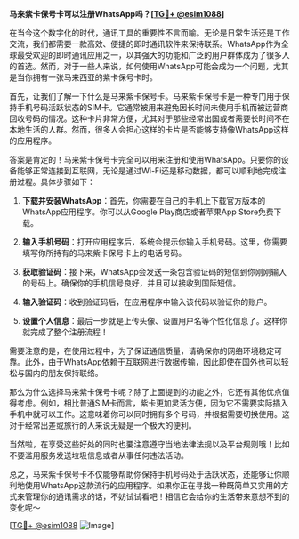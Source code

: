 **马来紫卡保号卡可以注册WhatsApp吗？[[TG💪+ @esim1088](https://t.me/s/esim1088)]**

在当今这个数字化的时代，通讯工具的重要性不言而喻。无论是日常生活还是工作交流，我们都需要一款高效、便捷的即时通讯软件来保持联系。WhatsApp作为全球最受欢迎的即时通讯应用之一，以其强大的功能和广泛的用户群体成为了很多人的首选。然而，对于一些人来说，如何使用WhatsApp可能会成为一个问题，尤其是当你拥有一张马来西亚的紫卡保号卡时。

首先，让我们了解一下什么是马来紫卡保号卡。马来紫卡保号卡是一种专门用于保持手机号码活跃状态的SIM卡。它通常被用来避免因长时间未使用手机而被运营商回收号码的情况。这种卡片非常方便，尤其对于那些经常出国或者需要长时间不在本地生活的人群。然而，很多人会担心这样的卡片是否能够支持像WhatsApp这样的应用程序。

答案是肯定的！马来紫卡保号卡完全可以用来注册和使用WhatsApp。只要你的设备能够正常连接到互联网，无论是通过Wi-Fi还是移动数据，都可以顺利地完成注册过程。具体步骤如下：

1. **下载并安装WhatsApp**：首先，你需要在自己的手机上下载官方版本的WhatsApp应用程序。你可以从Google Play商店或者苹果App Store免费下载。

2. **输入手机号码**：打开应用程序后，系统会提示你输入手机号码。这里，你需要填写你所持有的马来紫卡保号卡上的电话号码。

3. **获取验证码**：接下来，WhatsApp会发送一条包含验证码的短信到你刚刚输入的号码上。确保你的手机信号良好，并且可以接收到国际短信。

4. **输入验证码**：收到验证码后，在应用程序中输入该代码以验证你的账户。

5. **设置个人信息**：最后一步就是上传头像、设置用户名等个性化信息了。这样你就完成了整个注册流程！

需要注意的是，在使用过程中，为了保证通信质量，请确保你的网络环境稳定可靠。此外，由于WhatsApp依赖于互联网进行数据传输，因此即使在国外也可以轻松与国内的朋友保持联络。

那么为什么选择马来紫卡保号卡呢？除了上面提到的功能之外，它还有其他优点值得考虑。例如，相比普通SIM卡而言，紫卡更加灵活方便，因为它不需要实际插入手机中就可以工作。这意味着你可以同时拥有多个号码，并根据需要切换使用。这对于经常出差或旅行的人来说无疑是一个极大的便利。

当然啦，在享受这些好处的同时也要注意遵守当地法律法规以及平台规则哦！比如不要滥用服务发送垃圾信息或者从事任何违法活动。

总之，马来紫卡保号卡不仅能够帮助你保持手机号码处于活跃状态，还能够让你顺利地使用WhatsApp这款流行的应用程序。如果你正在寻找一种既简单又实用的方式来管理你的通讯需求的话，不妨试试看吧！相信它会给你的生活带来意想不到的变化呢～

[[TG💪+ @esim1088](https://t.me/s/esim1088) ![Image](https://i.postimg.cc/4NQfJmqS/Snipaste-2025-05-13-00-14-12.png)]